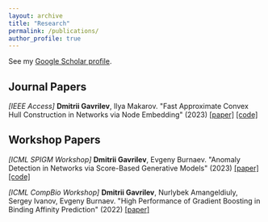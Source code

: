 ```yaml
---
layout: archive
title: "Research"
permalink: /publications/
author_profile: true
---
```


See my [Google Scholar profile](https://scholar.google.com/citations?user=K1Q_JjYAAAAJ&hl=en).

## Journal Papers

_[IEEE Access]_ **Dmitrii Gavrilev**, Ilya Makarov. "Fast Approximate Convex Hull Construction in Networks via Node Embedding" (2023) [[paper]](https://ieeexplore.ieee.org/stamp/stamp.jsp?tp=&arnumber=10138570) [[code]](https://github.com/realfolkcode/fast-network-convexity)

## Workshop Papers

_[ICML SPIGM Workshop]_ **Dmitrii Gavrilev**, Evgeny Burnaev. "Anomaly Detection in Networks via Score-Based Generative Models" (2023) [[paper]](https://arxiv.org/pdf/2306.15324.pdf) [[code]](https://github.com/realfolkcode/GraphDiffusionAnomaly)

_[ICML CompBio Workshop]_ **Dmitrii Gavrilev**, Nurlybek Amangeldiuly, Sergey Ivanov, Evgeny Burnaev. "High Performance of Gradient Boosting in Binding Affinity Prediction" (2022) [[paper]](https://arxiv.org/pdf/2205.07023.pdf)